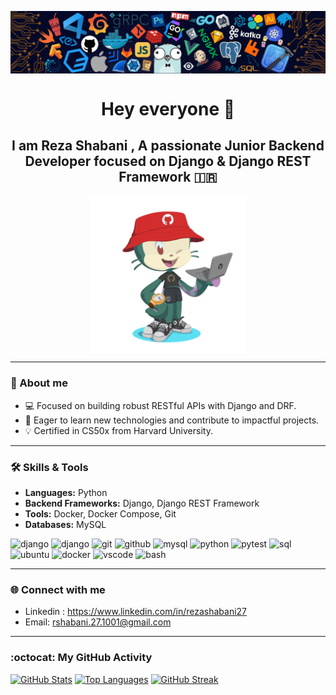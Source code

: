 <p align="center">
<img src="media/header.png" align='center'>
</p>

<div align="center">
  <h1>
    Hey everyone 👋
  </h1>
  <h2>
    I am Reza Shabani , A passionate Junior Backend Developer focused on Django & Django REST Framework 🇮🇷
  </h2>
</div>

<p align="center">
<img src="media/octocat.png" width="50%" height="auto" align='center'>
</p>

---


### 📜 About me

- 💻 Focused on building robust RESTful APIs with Django and DRF.
- 🌱 Eager to learn new technologies and contribute to impactful projects.
- 💡 Certified in CS50x from Harvard University.


---
### 🛠️ Skills & Tools

- **Languages:** Python
- **Backend Frameworks:** Django, Django REST Framework
- **Tools:** Docker, Docker Compose, Git
- **Databases:** MySQL

<p align="left">
<img src="https://cdn.jsdelivr.net/gh/devicons/devicon@latest/icons/django/django-plain.svg" alt="django" width="45" height="45"/>
<img src="https://cdn.jsdelivr.net/gh/devicons/devicon@latest/icons/djangorest/djangorest-line.svg" alt="django" width="50" height="50"/>
<img src="https://cdn.jsdelivr.net/gh/devicons/devicon@latest/icons/git/git-original.svg" alt="git" width="45" height="45"/>
<img src="https://cdn.jsdelivr.net/gh/devicons/devicon@latest/icons/github/github-original.svg" alt="github" width="45" height="45"/>
<img src="https://cdn.jsdelivr.net/gh/devicons/devicon@latest/icons/mysql/mysql-original-wordmark.svg" alt="mysql" width="45" height="45"/>
<img src="https://cdn.jsdelivr.net/gh/devicons/devicon@latest/icons/python/python-original.svg" alt="python" width="45" height="45"/>
<img src="https://cdn.jsdelivr.net/gh/devicons/devicon@latest/icons/pytest/pytest-original-wordmark.svg" alt="pytest" width="45" height="45"/>
<img src="https://cdn.jsdelivr.net/gh/devicons/devicon@latest/icons/sqldeveloper/sqldeveloper-original.svg" alt="sql" width="45" height="45"/>
<img src="https://cdn.jsdelivr.net/gh/devicons/devicon@latest/icons/ubuntu/ubuntu-original.svg" alt="ubuntu" width="45" height="45"/>
<img src="https://cdn.jsdelivr.net/gh/devicons/devicon@latest/icons/docker/docker-original.svg" alt="docker" width="45" height="45"/>
<img src="https://cdn.jsdelivr.net/gh/devicons/devicon/icons/vscode/vscode-original.svg" alt="vscode" width="45" height="45"/>
<img src="https://cdn.jsdelivr.net/gh/devicons/devicon/icons/bash/bash-original.svg" alt="bash" width="45" height="45"/>
</p>

---

### 🌐 Connect with me

- Linkedin : https://www.linkedin.com/in/rezashabani27
- Email: rshabani.27.1001@gmail.com

---

### :octocat: My GitHub Activity
[![GitHub Stats](https://github-readme-stats.vercel.app/api?username=ShabaniReza&show_icons=true&theme=merko&rank_icon=github)](https://github.com/anuraghazra/github-readme-stats)
[![Top Languages](https://github-readme-stats.vercel.app/api/top-langs/?username=ShabaniReza&layout=compact&theme=merko)](https://github.com/anuraghazra/github-readme-stats)
[![GitHub Streak](https://streak-stats.demolab.com?user=YOUR_GITHUB_USERNAME&theme=merko)](https://git.io/streak-stats)

<!--
Here are some ideas to get you started:

- 🔭 I’m currently working on ...
- 🌱 I’m currently learning ...
- 👯 I’m looking to collaborate on ...
- 🤔 I’m looking for help with ...
- 💬 Ask me about ...
- 📫 How to reach me: ...
- 😄 Pronouns: ...
- ⚡ Fun fact: ...
-->
